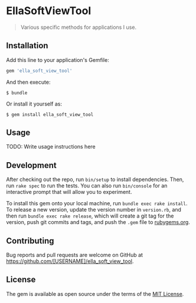 # EllaSoftViewTool

> Various specific methods for applications I use.

## Installation

Add this line to your application's Gemfile:

```ruby
gem 'ella_soft_view_tool'
```

And then execute:

    $ bundle

Or install it yourself as:

    $ gem install ella_soft_view_tool

## Usage

TODO: Write usage instructions here

## Development

After checking out the repo, run `bin/setup` to install dependencies. Then, run `rake spec` to run the tests. You can also run `bin/console` for an interactive prompt that will allow you to experiment.

To install this gem onto your local machine, run `bundle exec rake install`. To release a new version, update the version number in `version.rb`, and then run `bundle exec rake release`, which will create a git tag for the version, push git commits and tags, and push the `.gem` file to [rubygems.org](https://rubygems.org).

## Contributing

Bug reports and pull requests are welcome on GitHub at https://github.com/[USERNAME]/ella_soft_view_tool.

## License

The gem is available as open source under the terms of the [MIT License](https://opensource.org/licenses/MIT).
